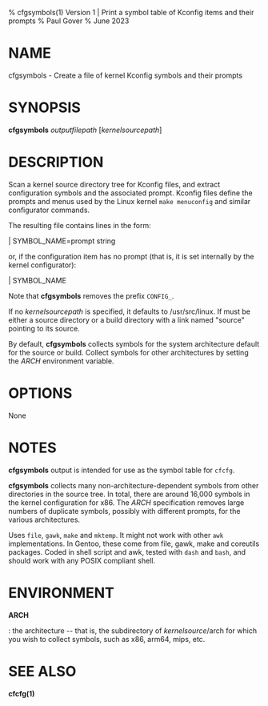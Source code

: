 % cfgsymbols(1) Version 1 | Print a symbol table of Kconfig items and their prompts
% Paul Gover
% June 2023

# NAME
 
cfgsymbols - Create a file of kernel Kconfig symbols and their prompts

# SYNOPSIS

**cfgsymbols** _outputfilepath_ [_kernelsourcepath_]

# DESCRIPTION

Scan a kernel source directory tree for Kconfig files,
and extract configuration symbols and the associated prompt.
Kconfig files define the prompts and menus used by the Linux kernel
`make menuconfig` and similar configurator commands.

The resulting file contains lines in the form:

| SYMBOL_NAME=prompt string

or, if the configuration item has no prompt
(that is, it is set internally by the kernel configurator):

| SYMBOL_NAME

Note that **cfgsymbols** removes the prefix `CONFIG_`.

If no _kernelsourcepath_ is specified, it defaults to /usr/src/linux.
If must be either a source directory or a build directory with a link named "source" pointing to
its source.

By default, **cfgsymbols** collects symbols for the system architecture default for the source or build.
Collect symbols for other architectures by setting the *ARCH* environment variable.

# OPTIONS

None

# NOTES

**cfgsymbols** output is intended for use as the symbol table for `cfcfg`.

**cfgsymbols** collects many non-architecture-dependent symbols
from other directories in the source tree.
In total, there are around 16,000 symbols in the kernel configuration
for x86.
The *ARCH* specification removes large numbers of duplicate symbols,
possibly with different prompts, for the various architectures.

Uses `file`, `gawk`, `make` and `mktemp`.  It might not work with other `awk` implementations.
In Gentoo, these come from file, gawk, make and coreutils packages.
Coded in shell script and awk, tested with `dash` and `bash`,
and should work with any POSIX compliant shell.

# ENVIRONMENT

**ARCH**

:	the architecture -- that is, the subdirectory of _kernelsource_/arch
	for which you wish to collect symbols, such as x86, arm64, mips, etc.

# SEE ALSO

**cfcfg(1)**
